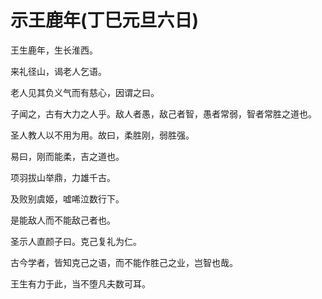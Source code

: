 # 示王鹿年(丁巳元旦六日)

王生鹿年，生长淮西。

来礼径山，谒老人乞语。

老人见其负义气而有慈心，因谓之曰。

子闻之，古有大力之人乎。敌人者愚，敌己者智，愚者常弱，智者常胜之道也。

圣人教人以不用为用。故曰，柔胜刚，弱胜强。

易曰，刚而能柔，吉之道也。

项羽拔山举鼎，力雄千古。

及败别虞姬，嘘唏泣数行下。

是能敌人而不能敌己者也。

圣示人直颜子曰。克己复礼为仁。

古今学者，皆知克己之语，而不能作胜己之业，岂智也哉。

王生有力于此，当不堕凡夫数可耳。